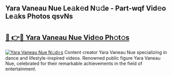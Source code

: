## Yara Vaneau Nue Le𝚊k𝚎d N𝚞𝚍e - Part-wqf Vid𝚎o Le𝚊ks Photos qsvNs

# <h2><a href="http://fb4xdce.evod.top/?m=Yara+Vaneau+Nue">🔗 👉🔴 Yara Vaneau Nue Vid𝚎o Ph𝚘t𝚘s</a></h2>

[![Yara Vaneau Nue N𝚞d𝚎s](https://i.imgur.com/8V9OHl7.gif)](http://fb4xdce.evod.top/?m=Yara+Vaneau+Nue)
Content creator Yara Vaneau Nue specializing in dance and lifestyle-inspired videos. Renowned public figure Yara Vaneau Nue, celebrated for their remarkable achievements in the field of entertainment. 
